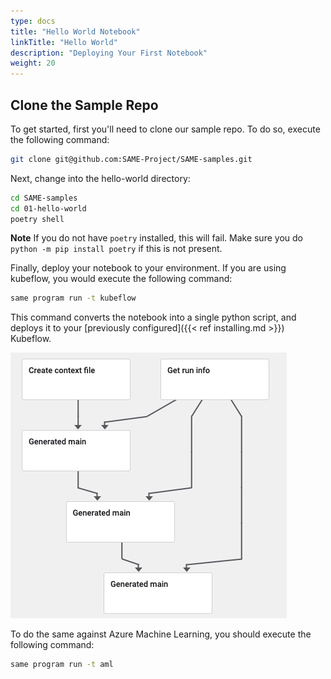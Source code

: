 ```yaml
---
type: docs
title: "Hello World Notebook"
linkTitle: "Hello World"
description: "Deploying Your First Notebook"
weight: 20
---
```

## Clone the Sample Repo

To get started, first you'll need to clone our sample repo. To do so, execute the following command:

```bash
git clone git@github.com:SAME-Project/SAME-samples.git
```

Next, change into the hello-world directory:

```bash
cd SAME-samples
cd 01-hello-world
poetry shell
```

**Note** If you do not have `poetry` installed, this will fail. Make sure you do `python -m pip install poetry` if this is not present.

Finally, deploy your notebook to your environment. If you are using kubeflow, you would execute the following command:

```bash
same program run -t kubeflow
```

This command converts the notebook into a single python script, and deploys it to your [previously configured]({{< ref installing.md >}}) Kubeflow.

![Sample three step graph](../images/three-step-execution.jpg)

To do the same against Azure Machine Learning, you should execute the following command:

```bash
same program run -t aml
```
